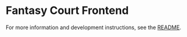 # Fantasy Court Frontend

For more information and development instructions, see the [README](../README.md).
